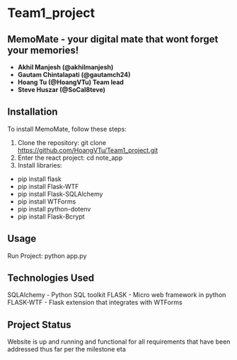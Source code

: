 # Team1_project

## MemoMate - your digital mate that wont forget your memories!
- **Akhil Manjesh (@akhilmanjesh)**
- **Gautam Chintalapati (@gautamch24)**
- **Hoang Tu (@HoangVTu) Team lead**
- **Steve Huszar (@SoCal8teve)**

## Installation
To install MemoMate, follow these steps:

1. Clone the repository: git clone https://github.com/HoangVTu/Team1_project.git
2. Enter the react project: cd note_app
3. Install libraries:
- pip install flask
- pip install Flask-WTF
- pip install Flask-SQLAlchemy
- pip install WTForms
- pip install python-dotenv
- pip install Flask-Bcrypt

     

## Usage
Run Project: python app.py
   
## Technologies Used
SQLAlchemy - Python SQL toolkit
FLASK - Micro web framework in python
FLASK-WTF - Flask extension that integrates with WTForms

## Project Status
Website is up and running and functional for all requirements that have been addressed thus far per the milestone eta




